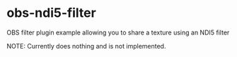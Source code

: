 # obs-ndi5-filter

OBS filter plugin example allowing you to share a texture using an NDI5 filter

NOTE: Currently does nothing and is not implemented.
